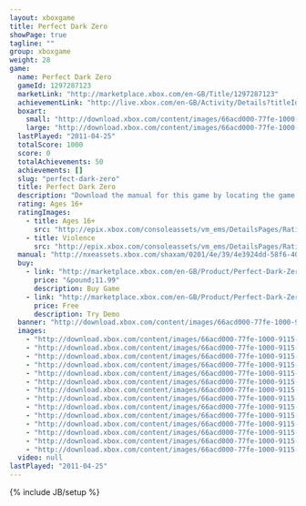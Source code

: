 ```yaml
---
layout: xboxgame
title: Perfect Dark Zero
showPage: true
tagline: ""
group: xboxgame
weight: 28
game: 
  name: Perfect Dark Zero
  gameId: 1297287123
  marketLink: "http://marketplace.xbox.com/en-GB/Title/1297287123"
  achievementLink: "http://live.xbox.com/en-GB/Activity/Details?titleId=1297287123"
  boxart: 
    small: "http://download.xbox.com/content/images/66acd000-77fe-1000-9115-d8024d5307d3/2057/boxartsm.jpg"
    large: "http://download.xbox.com/content/images/66acd000-77fe-1000-9115-d8024d5307d3/2057/boxartlg.jpg"
  lastPlayed: "2011-04-25"
  totalScore: 1000
  score: 0
  totalAchievements: 50
  achievements: []
  slug: "perfect-dark-zero"
  title: Perfect Dark Zero
  description: "Download the manual for this game by locating the game on http://marketplace.xbox.com and selecting &ldquo;See Game Manual&quot;. 2020. Corporations Control Everything. Everyone. Everywhere. With One Exception. There are no refunds for this item. For more information, see www.xbox.com/live/accounts."
  rating: Ages 16+
  ratingImages: 
    - title: Ages 16+
      src: "http://epix.xbox.com/consoleassets/vm_ems/DetailsPages/RatingSystemID/14/default/Values/14004.png"
    - title: Violence
      src: "http://epix.xbox.com/consoleassets/vm_ems/DetailsPages/RatingSystemID/14/default/Descriptors/14005.png"
  manual: "http://nxeassets.xbox.com/shaxam/0201/4e/39/4e3924dd-58f6-40f6-a66b-b3e31796936e.PDF?v=1#perfectdark"
  buy: 
    - link: "http://marketplace.xbox.com/en-GB/Product/Perfect-Dark-Zero/66acd000-77fe-1000-9115-d8024d5307d3?purchase=1&amp;DownloadType=Game"
      price: "&pound;11.99"
      description: Buy Game
    - link: "http://marketplace.xbox.com/en-GB/Product/Perfect-Dark-Zero/66acd000-77fe-1000-9115-d8024d5307d3?purchase=1&amp;DownloadType=GameDemo"
      price: Free
      description: Try Demo
  banner: "http://download.xbox.com/content/images/66acd000-77fe-1000-9115-d8024d5307d3/1033/banner.png"
  images: 
    - "http://download.xbox.com/content/images/66acd000-77fe-1000-9115-d8024d5307d3/1033/screenlg1.jpg"
    - "http://download.xbox.com/content/images/66acd000-77fe-1000-9115-d8024d5307d3/1033/screenlg2.jpg"
    - "http://download.xbox.com/content/images/66acd000-77fe-1000-9115-d8024d5307d3/1033/screenlg3.jpg"
    - "http://download.xbox.com/content/images/66acd000-77fe-1000-9115-d8024d5307d3/1033/screenlg4.jpg"
    - "http://download.xbox.com/content/images/66acd000-77fe-1000-9115-d8024d5307d3/1033/screenlg5.jpg"
    - "http://download.xbox.com/content/images/66acd000-77fe-1000-9115-d8024d5307d3/1033/screenlg6.jpg"
    - "http://download.xbox.com/content/images/66acd000-77fe-1000-9115-d8024d5307d3/1033/screenlg7.jpg"
    - "http://download.xbox.com/content/images/66acd000-77fe-1000-9115-d8024d5307d3/1033/screenlg8.jpg"
    - "http://download.xbox.com/content/images/66acd000-77fe-1000-9115-d8024d5307d3/1033/screenlg9.jpg"
    - "http://download.xbox.com/content/images/66acd000-77fe-1000-9115-d8024d5307d3/1033/screenlg10.jpg"
    - "http://download.xbox.com/content/images/66acd000-77fe-1000-9115-d8024d5307d3/1033/screenlg11.jpg"
    - "http://download.xbox.com/content/images/66acd000-77fe-1000-9115-d8024d5307d3/1033/screenlg12.jpg"
    - "http://download.xbox.com/content/images/66acd000-77fe-1000-9115-d8024d5307d3/1033/screenlg13.jpg"
    - "http://download.xbox.com/content/images/66acd000-77fe-1000-9115-d8024d5307d3/1033/screenlg14.jpg"
  video: null
lastPlayed: "2011-04-25"
---
```

{% include JB/setup %}